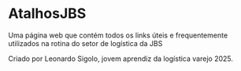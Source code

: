 # AtalhosJBS
Uma página web que contém todos os links úteis e frequentemente utilizados na rotina do setor de logística da JBS

Criado por Leonardo Sigolo, jovem aprendiz da logística varejo 2025.
